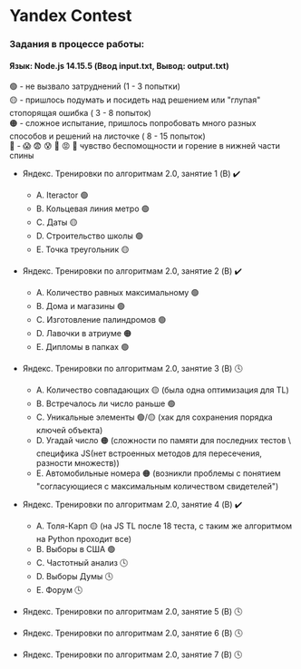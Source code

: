 # Yandex Contest

### Задания в процессе работы:
#### Язык: Node.js 14.15.5 (Ввод input.txt, Вывод: output.txt)

🟢 - не вызвало затруднений (1 - 3 попытки)  
🟡 - пришлось подумать и посидеть над решением или "глупая" стопорящая ошибка ( 3 - 8 попыток)  
🟠 - сложное испытание, пришлось попробовать много разных способов и решений на листочке ( 8 - 15 попыток)  
🔴 - 😱 😨 😰 🤯 😡 🤬 чувство беспомощности и горение в нижней части спины

- Яндекс. Тренировки по алгоритмам 2.0, занятие 1 (B) ✔️

  - A. Iteractor 🟢
  - B. Кольцевая линия метро 🟢
  - C. Даты 🟡
  - D. Строительство школы 🟢
  - E. Точка треугольник 🟡

- Яндекс. Тренировки по алгоритмам 2.0, занятие 2 (B) ✔️

  - A. Количество равных максимальному 🟢
  - B. Дома и магазины 🟢
  - C. Изготовление палиндромов 🟢
  - D. Лавочки в атриуме 🟠
  - E. Дипломы в папках 🟢

- Яндекс. Тренировки по алгоритмам 2.0, занятие 3 (B) 🕓

  - A. Количество совпадающих 🟡 (была одна оптимизация для TL)
  - B. Встречалось ли число раньше 🟢
  - C. Уникальные элементы 🟢/🟡 (хак для сохранения порядка ключей объекта)
  - D. Угадай число 🟠 (сложности по памяти для последних тестов \ специфика JS(нет встроенных методов для пересечения, разности множеств))
  - E. Автомобильные номера 🟠 (возникли проблемы с понятием "согласующиеся с максимальным количеством свидетелей")

- Яндекс. Тренировки по алгоритмам 2.0, занятие 4 (B) ✔️

  - A. Толя-Карп 🟡 (на JS TL после 18 теста, с таким же алгоритмом на Python проходит все)
  - B. Выборы в США 🟢
  - C. Частотный анализ 🕓
  - D. Выборы Думы 🕓
  - E. Форум 🕓

- Яндекс. Тренировки по алгоритмам 2.0, занятие 5 (B) 🕓
- Яндекс. Тренировки по алгоритмам 2.0, занятие 6 (B) 🕓
- Яндекс. Тренировки по алгоритмам 2.0, занятие 7 (B) 🕓
